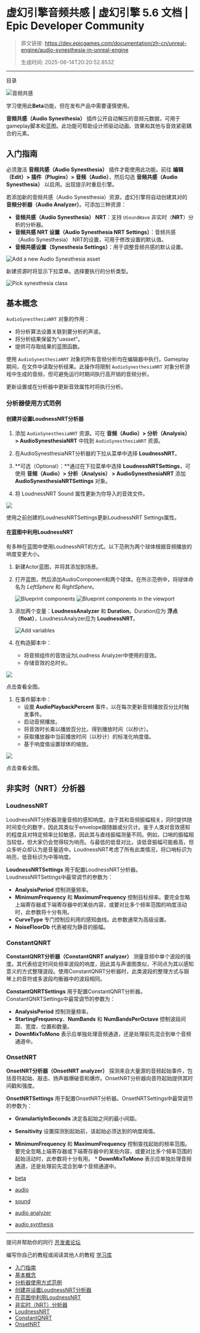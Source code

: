 # 虚幻引擎音频共感 | 虚幻引擎 5.6 文档 | Epic Developer Community

> 原文链接: https://dev.epicgames.com/documentation/zh-cn/unreal-engine/audio-synesthesia-in-unreal-engine
> 
> 生成时间: 2025-06-14T20:20:52.853Z

---

目录

![音频共感](https://dev.epicgames.com/community/api/documentation/image/3b2d1716-c49c-44e6-b658-627a8b158504?resizing_type=fill&width=1920&height=335)

学习使用此**Beta**功能，但在发布产品中需要谨慎使用。

**音频共感（Audio Synesthesia）** 插件公开自动解压的音频元数据，可用于gameplay脚本和蓝图。此功能可帮助设计师驱动动画、效果和其他与音效紧密耦合的元素。

## 入门指南

必须激活 **音频共感（Audio Synesthesia）** 插件才能使用此功能。前往 **编辑（Edit）> 插件（Plugins）> 音频（Audio）**，然后勾选 **音频共感（Audio Synesthesia）** 以启用。出现提示时重启引擎。

若添加新的音频共感（Audio Synesthesia）资源，虚幻引擎将自动创建其对的 **音频分析器（Audio Analyzer）**。可添加三种资源：

-   **音频共感（Audio Synesthesia） NRT**：支持 `USoundWave` 非实时（**NRT**）分析的分析器。
-   **音频共感 NRT 设置（Audio Synesthesia NRT Settings）**：音频共感（Audio Synesthesia） NRT的设置，可用于修改设置的默认值。
-   **音频共感设置（Synesthesia Settings）**：用于调整音频共感的默认设置。

![Add a new Audio Synesthesia asset](https://d1iv7db44yhgxn.cloudfront.net/documentation/images/6689f770-1e57-4c05-9417-edaa4dd3b0e5/01-create-synesthesia-asset.png)

新建资源时将显示下拉菜单。选择要执行的分析类型。

![Pick synesthesia class](https://d1iv7db44yhgxn.cloudfront.net/documentation/images/acdc4bfe-c99f-4cf5-88b1-5a51ba2bb435/02-pick-synesthesia-class.png)

## 基本概念

`AudioSynesthesiaNRT` 对象的作用：

-   将分析算法设置关联到要分析的声波。
-   将分析结果保留为"uasset"。
-   提供可存取结果的蓝图函数。

使用 `AudioSynesthesiaNRT` 对象的所有音频分析均在编辑器中执行。Gameplay期间，在文件中读取分析结果。此操作将限制 `AudioSynesthesiaNRT` 对象分析游戏中生成的音频，但可避免运行时期间执行高开销的音频分析。

更新设置或在分析器中更新音效属性时将执行分析。

### 分析器使用方式范例

#### 创建并设置LoudnessNRT分析器

1.  添加 `AudioSynesthesiaNRT` 资源。可在 **音频（Audio）> 分析（Analysis） > AudioSynesthesiaNRT** 中找到 `AudioSynesthesiaNRT` 资源。
    
2.  在AudioSynesthesiaNRT分析器的下拉从菜单中选择 **LoudnessNRT**。
    
3.  **可选（Optional）：**通过在下拉菜单中选择 **LoudnessNRTSettings**，可使用 **音频（Audio）> 分析（Analysis） > AudioSynesthesiaNRT** 添加 **AudioSynesthesiaNRTSettings** 对象。
    
4.  将 LoudnessNRT Sound 属性更新为你导入的音效文件。
    

[![](https://d1iv7db44yhgxn.cloudfront.net/documentation/images/f4230758-cb3a-450d-b8fb-ae0e3088481a/03-loudness-analyzer-details.png)](https://d1iv7db44yhgxn.cloudfront.net/documentation/images/f4230758-cb3a-450d-b8fb-ae0e3088481a/03-loudness-analyzer-details.png)

使用之前创建的LoudnessNRTSettings更新LoudnessNRT Settings属性。

#### 在蓝图中利用LoudnessNRT

有多种在蓝图中使用LoudnessNRT的方式。以下范例为两个球体根据音频播放的响度变更大小。

1.  新建Actor蓝图，并将其添加到场景。
    
2.  打开蓝图，然后添加AudioComponent和两个球体。在所示范例中，将球体命名为 *LeftSphere* 和 *RightSphere*。
    
    ![Blueprint components](https://d1iv7db44yhgxn.cloudfront.net/documentation/images/e5a83563-babe-4ba2-9aa1-90d970ab0378/04-blueprint-components.png) ![Blueprint components in the viewport](https://d1iv7db44yhgxn.cloudfront.net/documentation/images/cc1cba51-7120-4319-a2a1-aedf109a3ba6/05-components-in-the-viewport.png)
3.  添加两个变量：**LoudnessAnalyzer** 和 **Duration**。Duration应为 **浮点（float）**，LoudnessAnalyzer应为 **LoudnessNRT**。
    
    ![Add variables](https://d1iv7db44yhgxn.cloudfront.net/documentation/images/67a17915-e797-4a3a-99c9-a681582f0c23/06-add-variables.png)
4.  在构造脚本中：
    
    -   将音频组件的音效设为Loudness Analyzer中使用的音效。
    -   存储音效的总时长。

[![](https://d1iv7db44yhgxn.cloudfront.net/documentation/images/fac7dd15-f3d5-4cad-b9de-cbfc1a7c85d5/07-get-sound-from-loudness-analyzer.png)](https://d1iv7db44yhgxn.cloudfront.net/documentation/images/fac7dd15-f3d5-4cad-b9de-cbfc1a7c85d5/07-get-sound-from-loudness-analyzer.png)

点击查看全图。

1.  在事件脚本中：
    -   设置 **AudioPlaybackPercent** 事件，以在每次更新音频播放百分比时触发事件。
    -   启动音频播放。
    -   将音效时长乘以播放百分比，得到播放时间（以秒计）。
    -   获取播放器中当前播放时间（以秒计）的标准化响度值。
    -   基于响度值设置球体的缩放。

[![](https://d1iv7db44yhgxn.cloudfront.net/documentation/images/8d9ad343-9a4e-4930-a514-9dd26741e694/08-create-event-nodes.png)](https://d1iv7db44yhgxn.cloudfront.net/documentation/images/8d9ad343-9a4e-4930-a514-9dd26741e694/08-create-event-nodes.png)

点击查看全图。

## 非实时（NRT）分析器

### LoudnessNRT

LoudnessNRT分析器测量音频的感知响度。由于其和音频振幅相关，同时提供随时间变化的数字，因此其类似于envelope跟随器或分贝计。鉴于人类对音效感知的程度且对特定频率比较敏感，因此其与直线振幅测量不同。例如，口哨的振幅相当较低，但大家仍会觉得较为响亮。与最低的低音对比，该低音振幅可能极高，但众多听众却认为是音量适中。LoudnessNRT考虑了所有此类情况，将口哨标识为响亮，低音标识为中等响度。

**LoudnessNRTSettings** 用于配置LoudnessNRT分析器。LoudnessNRTSettings中最常调节的参数为：

-   **AnalysisPeriod** 控制测量频率。
-   **MinimumFrequency** 和 **MaximumFrequency** 控制目标频率。要完全忽略上端寄存器或下端寄存器中的某些内容，或要对比多个频率范围的响度活动时，此参数将十分有用。
-   **CurveType** 专门控制应利用的感知曲线。此参数通常为高级设置。
-   **NoiseFloorDb** 代表被视为静音的振幅。

### ConstantQNRT

**ConstantQNRT分析器（ConstantQNRT analyzer）** 测量音频中单个波段的强度。其代表给定时间处频率波段的响度，因此其与声谱图类似，不同点为其以感知意义的方式整理波段。使用ConstantQNRT分析器时，此类波段的整理方式与钢琴上的音符或多波段均衡器中的波段相同。

**ConstantQNRTSettings** 用于配置ConstantQNRT分析器。ConstantQNRTSettings中最常调节的参数为：

-   **AnalysisPeriod** 控制测量频率。
-   **StartingFrequency**、**NumBands** 和 **NumBandsPerOctave** 控制波段间距、宽度、位置和数量。
-   **DownMixToMono** 表示应单独处理音频通道，还是处理前先混合到单个音频通道中。

### OnsetNRT

**OnsetNRT分析器（OnsetNRT analyzer）** 探测来自大量源的音频起始事件，包括音符起始、敲击、扬声器爆破音和爆炸。OnsetNRT分析器向音符起始提供其时间戳和强度。

**OnsetNRTSettings** 用于配置OnsetNRT分析器。OnsetNRTSettings中最常调节的参数为：

-   **GranulartiyInSeconds** 决定各起始之间的最小间距。
-   **Sensitivity** 设置探测到起始前，该起始必须达到的响度阈值。
-   **MinimumFrequency** 和 **MaximumFrequency** 控制查找起始的频率范围。要完全忽略上端寄存器或下端寄存器中的某些内容，或要对比多个频率范围的起始活动时，此参数将十分有用。 \* **DownMixToMono** 表示应单独处理音频通道，还是处理前先混合到单个音频通道中。

-   [beta](https://dev.epicgames.com/community/search?query=beta)
-   [audio](https://dev.epicgames.com/community/search?query=audio)
-   [sound](https://dev.epicgames.com/community/search?query=sound)
-   [audio analyzer](https://dev.epicgames.com/community/search?query=audio%20analyzer)
-   [audio synthesis](https://dev.epicgames.com/community/search?query=audio%20synthesis)

* * *

提问并帮助你的同行 [开发者论坛](https://forums.unrealengine.com/categories?tag=unreal-engine)

编写你自己的教程或阅读其他人的教程 [学习库](https://dev.epicgames.com/community/unreal-engine/learning)

-   [入门指南](/documentation/zh-cn/unreal-engine/audio-synesthesia-in-unreal-engine#%E5%85%A5%E9%97%A8%E6%8C%87%E5%8D%97)
-   [基本概念](/documentation/zh-cn/unreal-engine/audio-synesthesia-in-unreal-engine#%E5%9F%BA%E6%9C%AC%E6%A6%82%E5%BF%B5)
-   [分析器使用方式范例](/documentation/zh-cn/unreal-engine/audio-synesthesia-in-unreal-engine#%E5%88%86%E6%9E%90%E5%99%A8%E4%BD%BF%E7%94%A8%E6%96%B9%E5%BC%8F%E8%8C%83%E4%BE%8B)
-   [创建并设置LoudnessNRT分析器](/documentation/zh-cn/unreal-engine/audio-synesthesia-in-unreal-engine#%E5%88%9B%E5%BB%BA%E5%B9%B6%E8%AE%BE%E7%BD%AEloudnessnrt%E5%88%86%E6%9E%90%E5%99%A8)
-   [在蓝图中利用LoudnessNRT](/documentation/zh-cn/unreal-engine/audio-synesthesia-in-unreal-engine#%E5%9C%A8%E8%93%9D%E5%9B%BE%E4%B8%AD%E5%88%A9%E7%94%A8loudnessnrt)
-   [非实时（NRT）分析器](/documentation/zh-cn/unreal-engine/audio-synesthesia-in-unreal-engine#%E9%9D%9E%E5%AE%9E%E6%97%B6%EF%BC%88nrt%EF%BC%89%E5%88%86%E6%9E%90%E5%99%A8)
-   [LoudnessNRT](/documentation/zh-cn/unreal-engine/audio-synesthesia-in-unreal-engine#loudnessnrt)
-   [ConstantQNRT](/documentation/zh-cn/unreal-engine/audio-synesthesia-in-unreal-engine#constantqnrt)
-   [OnsetNRT](/documentation/zh-cn/unreal-engine/audio-synesthesia-in-unreal-engine#onsetnrt)